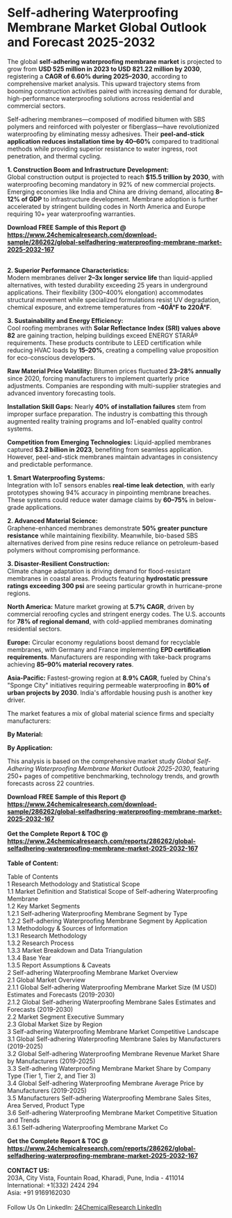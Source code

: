 <h1>Self-adhering Waterproofing Membrane Market Global Outlook and Forecast 2025-2032</h1><p>The global <strong>self-adhering waterproofing membrane market</strong> is projected to grow from <strong>USD 525 million in 2023 to USD 821.22 million by 2030</strong>, registering a <strong>CAGR of 6.60% during 2025–2030</strong>, according to comprehensive market analysis. This upward trajectory stems from booming construction activities paired with increasing demand for durable, high-performance waterproofing solutions across residential and commercial sectors.</p><p>Self-adhering membranes—composed of modified bitumen with SBS polymers and reinforced with polyester or fiberglass—have revolutionized waterproofing by eliminating messy adhesives. Their <strong>peel-and-stick application reduces installation time by 40–60%</strong> compared to traditional methods while providing superior resistance to water ingress, root penetration, and thermal cycling.</p><p><strong>1. Construction Boom and Infrastructure Development:</strong><br>
Global construction output is projected to reach <strong>$15.5 trillion by 2030</strong>, with waterproofing becoming mandatory in 92% of new commercial projects. Emerging economies like India and China are driving demand, allocating <strong>8–12% of GDP</strong> to infrastructure development. Membrane adoption is further accelerated by stringent building codes in North America and Europe requiring 10+ year waterproofing warranties.</p><div><b>Download FREE Sample of this Report @ 
            <a href="https://www.24chemicalresearch.com/download-sample/286262/global-selfadhering-waterproofing-membrane-market-2025-2032-167">
            https://www.24chemicalresearch.com/download-sample/286262/global-selfadhering-waterproofing-membrane-market-2025-2032-167</a></b></div><br><p><strong>2. Superior Performance Characteristics:</strong><br>
Modern membranes deliver <strong>2–3x longer service life</strong> than liquid-applied alternatives, with tested durability exceeding 25 years in underground applications. Their flexibility (300–400% elongation) accommodates structural movement while specialized formulations resist UV degradation, chemical exposure, and extreme temperatures from <strong>-40Â°F to 220Â°F</strong>.</p><p><strong>3. Sustainability and Energy Efficiency:</strong><br>
Cool roofing membranes with <strong>Solar Reflectance Index (SRI) values above 82</strong> are gaining traction, helping buildings exceed ENERGY STARÂ® requirements. These products contribute to LEED certification while reducing HVAC loads by <strong>15–20%</strong>, creating a compelling value proposition for eco-conscious developers.</p><p><strong>Raw Material Price Volatility:</strong> Bitumen prices fluctuated <strong>23–28% annually</strong> since 2020, forcing manufacturers to implement quarterly price adjustments. Companies are responding with multi-supplier strategies and advanced inventory forecasting tools.</p><p><strong>Installation Skill Gaps:</strong> Nearly <strong>40% of installation failures</strong> stem from improper surface preparation. The industry is combatting this through augmented reality training programs and IoT-enabled quality control systems.</p><p><strong>Competition from Emerging Technologies:</strong> Liquid-applied membranes captured <strong>$3.2 billion in 2023</strong>, benefiting from seamless application. However, peel-and-stick membranes maintain advantages in consistency and predictable performance.</p><p><strong>1. Smart Waterproofing Systems:</strong><br>
Integration with IoT sensors enables <strong>real-time leak detection</strong>, with early prototypes showing 94% accuracy in pinpointing membrane breaches. These systems could reduce water damage claims by <strong>60–75%</strong> in below-grade applications.</p><p><strong>2. Advanced Material Science:</strong><br>
Graphene-enhanced membranes demonstrate <strong>50% greater puncture resistance</strong> while maintaining flexibility. Meanwhile, bio-based SBS alternatives derived from pine resins reduce reliance on petroleum-based polymers without compromising performance.</p><p><strong>3. Disaster-Resilient Construction:</strong><br>
Climate change adaptation is driving demand for flood-resistant membranes in coastal areas. Products featuring <strong>hydrostatic pressure ratings exceeding 300 psi</strong> are seeing particular growth in hurricane-prone regions.</p><p><strong>North America:</strong> Mature market growing at <strong>5.7% CAGR</strong>, driven by commercial reroofing cycles and stringent energy codes. The U.S. accounts for <strong>78% of regional demand</strong>, with cold-applied membranes dominating residential sectors.</p><p><strong>Europe:</strong> Circular economy regulations boost demand for recyclable membranes, with Germany and France implementing <strong>EPD certification requirements</strong>. Manufacturers are responding with take-back programs achieving <strong>85–90% material recovery rates</strong>.</p><p><strong>Asia-Pacific:</strong> Fastest-growing region at <strong>8.9% CAGR</strong>, fueled by China's "Sponge City" initiatives requiring permeable waterproofing in <strong>80% of urban projects by 2030</strong>. India's affordable housing push is another key driver.</p><p>The market features a mix of global material science firms and specialty manufacturers:</p><p><strong>By Material:</strong></p><p><strong>By Application:</strong></p><p>This analysis is based on the comprehensive market study <em>Global Self-Adhering Waterproofing Membrane Market Outlook 2025-2030</em>, featuring 250+ pages of competitive benchmarking, technology trends, and growth forecasts across 22 countries.</p><div><b>Download FREE Sample of this Report @ 
            <a href="https://www.24chemicalresearch.com/download-sample/286262/global-selfadhering-waterproofing-membrane-market-2025-2032-167">
            https://www.24chemicalresearch.com/download-sample/286262/global-selfadhering-waterproofing-membrane-market-2025-2032-167</a></b></div><br><div><b>Get the Complete Report & TOC @ 
            <a href="https://www.24chemicalresearch.com/reports/286262/global-selfadhering-waterproofing-membrane-market-2025-2032-167">
            https://www.24chemicalresearch.com/reports/286262/global-selfadhering-waterproofing-membrane-market-2025-2032-167</a></b></div><br>
            <b>Table of Content:</b><p>Table of Contents<br />
1 Research Methodology and Statistical Scope<br />
1.1 Market Definition and Statistical Scope of Self-adhering Waterproofing Membrane<br />
1.2 Key Market Segments<br />
1.2.1 Self-adhering Waterproofing Membrane Segment by Type<br />
1.2.2 Self-adhering Waterproofing Membrane Segment by Application<br />
1.3 Methodology & Sources of Information<br />
1.3.1 Research Methodology<br />
1.3.2 Research Process<br />
1.3.3 Market Breakdown and Data Triangulation<br />
1.3.4 Base Year<br />
1.3.5 Report Assumptions & Caveats<br />
2 Self-adhering Waterproofing Membrane Market Overview<br />
2.1 Global Market Overview<br />
2.1.1 Global Self-adhering Waterproofing Membrane Market Size (M USD) Estimates and Forecasts (2019-2030)<br />
2.1.2 Global Self-adhering Waterproofing Membrane Sales Estimates and Forecasts (2019-2030)<br />
2.2 Market Segment Executive Summary<br />
2.3 Global Market Size by Region<br />
3 Self-adhering Waterproofing Membrane Market Competitive Landscape<br />
3.1 Global Self-adhering Waterproofing Membrane Sales by Manufacturers (2019-2025)<br />
3.2 Global Self-adhering Waterproofing Membrane Revenue Market Share by Manufacturers (2019-2025)<br />
3.3 Self-adhering Waterproofing Membrane Market Share by Company Type (Tier 1, Tier 2, and Tier 3)<br />
3.4 Global Self-adhering Waterproofing Membrane Average Price by Manufacturers (2019-2025)<br />
3.5 Manufacturers Self-adhering Waterproofing Membrane Sales Sites, Area Served, Product Type<br />
3.6 Self-adhering Waterproofing Membrane Market Competitive Situation and Trends<br />
3.6.1 Self-adhering Waterproofing Membrane Market Co</p><div><b>Get the Complete Report & TOC @ 
            <a href="https://www.24chemicalresearch.com/reports/286262/global-selfadhering-waterproofing-membrane-market-2025-2032-167">
            https://www.24chemicalresearch.com/reports/286262/global-selfadhering-waterproofing-membrane-market-2025-2032-167</a></b></div><br><b>CONTACT US:</b><br>
            203A, City Vista, Fountain Road, Kharadi, Pune, India - 411014<br>
            International: +1(332) 2424 294<br>
            Asia: +91 9169162030 <br><br>
            Follow Us On LinkedIn: <a href="https://www.linkedin.com/company/24chemicalresearch/">24ChemicalResearch LinkedIn</a>